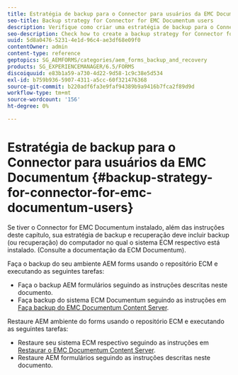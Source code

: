 ```yaml
---
title: Estratégia de backup para o Connector para usuários da EMC Documentum
seo-title: Backup strategy for Connector for EMC Documentum users
description: Verifique como criar uma estratégia de backup para o Connector para usuários da EMC Documentum.
seo-description: Check how to create a backup strategy for Connector for EMC Documentum users.
uuid: 5d8a0476-5231-4e1d-96c4-ae3df68e09f0
contentOwner: admin
content-type: reference
geptopics: SG_AEMFORMS/categories/aem_forms_backup_and_recovery
products: SG_EXPERIENCEMANAGER/6.5/FORMS
discoiquuid: e83b1a59-a730-4d22-9d58-1c9c38e5d534
exl-id: b759b936-5907-4311-a5cc-60f321476368
source-git-commit: b220adf6fa3e9faf94389b9a9416b7fca2f89d9d
workflow-type: tm+mt
source-wordcount: '156'
ht-degree: 0%

---
```


# Estratégia de backup para o Connector para usuários da EMC Documentum {#backup-strategy-for-connector-for-emc-documentum-users}

Se tiver o Connector for EMC Documentum instalado, além das instruções deste capítulo, sua estratégia de backup e recuperação deve incluir backup (ou recuperação) do computador no qual o sistema ECM respectivo está instalado. (Consulte a documentação da ECM Documentum).

Faça o backup do seu ambiente AEM forms usando o repositório ECM e executando as seguintes tarefas:

* Faça o backup AEM formulários seguindo as instruções descritas neste documento.
* Faça backup do sistema ECM Documentum seguindo as instruções em [Faça backup do EMC Documentum Content Server](/help/forms/using/admin-help/backing-recovering-emc-documentum-repository.md#back-up-the-emc-documentum-content-server).

Restaure AEM ambiente do forms usando o repositório ECM e executando as seguintes tarefas:

* Restaure seu sistema ECM respectivo seguindo as instruções em [Restaurar o EMC Documentum Content Server](/help/forms/using/admin-help/backing-recovering-emc-documentum-repository.md#restore-the-emc-documentum-content-server).
* Restaure AEM formulários seguindo as instruções descritas neste documento.

